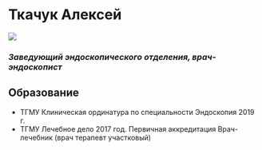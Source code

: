 
# **Ткачук Алексей** 
![](https://resizer-1.napopravku.ru/iblock/4a1/3au/4a13auzzg1x1abwznitbo26a9httwekvae69aart.jpg?width=284&height=284&position=top&mode=fit)
### ***Заведующий эндоскопического отделения, врач-эндоскопист***

## Образование

- ТГМУ Клиническая ординатура по специальности Эндоскопия 2019 г.
- ТГМУ Лечебное дело 2017 год. Первичная аккредитация Врач-лечебник (врач терапевт участковый)